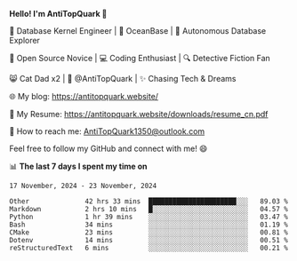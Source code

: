 
**Hello! I'm AntiTopQuark 👋**

🔧 Database Kernel Engineer | 🌊 OceanBase | 🤖 Autonomous Database Explorer

🌱 Open Source Novice | 💻 Coding Enthusiast | 🔍 Detective Fiction Fan

😸 Cat Dad x2 | 🎉 @AntiTopQuark | ✨ Chasing Tech & Dreams

🌐 My blog: https://antitopquark.website/

📄 My Resume: https://antitopquark.website/downloads/resume_cn.pdf

📧 How to reach me: AntiTopQuark1350@outlook.com

Feel free to follow my GitHub and connect with me! 😄

📊 **The last 7 days I spent my time on** 

<!--START_SECTION:waka-->
```text
17 November, 2024 - 23 November, 2024

Other              42 hrs 33 mins  ██████████████████████░░░   89.03 % 
Markdown           2 hrs 10 mins   █░░░░░░░░░░░░░░░░░░░░░░░░   04.57 % 
Python             1 hr 39 mins    ░░░░░░░░░░░░░░░░░░░░░░░░░   03.47 % 
Bash               34 mins         ░░░░░░░░░░░░░░░░░░░░░░░░░   01.19 % 
CMake              23 mins         ░░░░░░░░░░░░░░░░░░░░░░░░░   00.81 % 
Dotenv             14 mins         ░░░░░░░░░░░░░░░░░░░░░░░░░   00.51 % 
reStructuredText   6 mins          ░░░░░░░░░░░░░░░░░░░░░░░░░   00.21 %
```
<!--END_SECTION:waka-->


